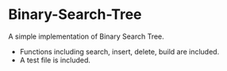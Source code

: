 # Binary-Search-Tree
A simple implementation of Binary Search Tree.
- Functions including search, insert, delete, build are included.
- A test file is included.
